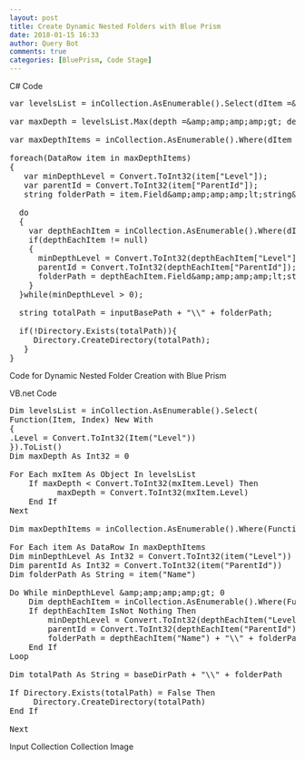 ```yaml
---
layout: post
title: Create Dynamic Nested Folders with Blue Prism
date: 2018-01-15 16:33
author: Query Bot
comments: true
categories: [BluePrism, Code Stage]
---
```

C# Code
<pre>
var levelsList = inCollection.AsEnumerable().Select(dItem =&amp;amp;amp;amp;amp;gt; new { Level = Convert.ToInt32(dItem[&quot;Level&quot;]) }).ToList();

var maxDepth = levelsList.Max(depth =&amp;amp;amp;amp;amp;gt; depth.Level);

var maxDepthItems = inCollection.AsEnumerable().Where(dItem =&amp;amp;amp;amp;amp;gt; Convert.ToInt32(dItem[&quot;Level&quot;]) == maxDepth).ToList();

foreach(DataRow item in maxDepthItems)
{
   var minDepthLevel = Convert.ToInt32(item[&quot;Level&quot;]);
   var parentId = Convert.ToInt32(item[&quot;ParentId&quot;]);
   string folderPath = item.Field&amp;amp;amp;amp;amp;lt;string&amp;amp;amp;amp;amp;gt;(&quot;Name&quot;);

  do
  {
    var depthEachItem = inCollection.AsEnumerable().Where(dItem =&amp;amp;amp;amp;amp;amp;gt; Convert.ToInt32(dItem[&quot;ID&quot;]) == parentId).ToList().FirstOrDefault();
    if(depthEachItem != null)
    {
      minDepthLevel = Convert.ToInt32(depthEachItem[&quot;Level&quot;]);
      parentId = Convert.ToInt32(depthEachItem[&quot;ParentId&quot;]);
      folderPath = depthEachItem.Field&amp;amp;amp;amp;amp;lt;string&amp;amp;amp;amp;amp;gt;(&quot;Name&quot;) + &quot;\\&quot; + folderPath;
    }
  }while(minDepthLevel > 0);

  string totalPath = inputBasePath + &quot;\\&quot; + folderPath;

  if(!Directory.Exists(totalPath)){
     Directory.CreateDirectory(totalPath);
   }
}
</pre>
Code for Dynamic Nested Folder Creation with Blue Prism

VB.net Code
<pre>
Dim levelsList = inCollection.AsEnumerable().Select(
Function(Item, Index) New With
{
.Level = Convert.ToInt32(Item(&quot;Level&quot;))
}).ToList()
Dim maxDepth As Int32 = 0

For Each mxItem As Object In levelsList
    If maxDepth < Convert.ToInt32(mxItem.Level) Then
          maxDepth = Convert.ToInt32(mxItem.Level)
    End If
Next

Dim maxDepthItems = inCollection.AsEnumerable().Where(Function(dItem) Convert.ToInt32(dItem(&quot;Level&quot;)) = maxDepth).ToList()

For Each item As DataRow In maxDepthItems
Dim minDepthLevel As Int32 = Convert.ToInt32(item(&quot;Level&quot;))
Dim parentId As Int32 = Convert.ToInt32(item(&quot;ParentId&quot;))
Dim folderPath As String = item(&quot;Name&quot;)

Do While minDepthLevel &amp;amp;amp;amp;amp;gt; 0
    Dim depthEachItem = inCollection.AsEnumerable().Where(Function(dItem) Convert.ToInt32(dItem(&quot;ID&quot;)) = parentId).ToList().FirstOrDefault()
    If depthEachItem IsNot Nothing Then
        minDepthLevel = Convert.ToInt32(depthEachItem(&quot;Level&quot;))
        parentId = Convert.ToInt32(depthEachItem(&quot;ParentId&quot;))
        folderPath = depthEachItem(&quot;Name&quot;) + &quot;\\&quot; + folderPath
    End If
Loop

Dim totalPath As String = baseDirPath + &quot;\\&quot; + folderPath

If Directory.Exists(totalPath) = False Then
     Directory.CreateDirectory(totalPath)
End If

Next
</pre>
Input Collection Collection Image